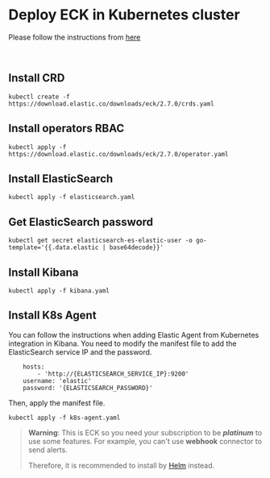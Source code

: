 # Deploy ECK in Kubernetes cluster
Please follow the instructions from [here](https://www.elastic.co/guide/en/cloud-on-k8s/current/k8s-deploy-eck.html)

&nbsp;

## Install CRD
```
kubectl create -f https://download.elastic.co/downloads/eck/2.7.0/crds.yaml
```

## Install operators RBAC
```
kubectl apply -f https://download.elastic.co/downloads/eck/2.7.0/operator.yaml
```

## Install ElasticSearch
```
kubectl apply -f elasticsearch.yaml
```

## Get ElasticSearch password
```
kubectl get secret elasticsearch-es-elastic-user -o go-template='{{.data.elastic | base64decode}}'
```

## Install Kibana
```
kubectl apply -f kibana.yaml
```

## Install K8s Agent
You can follow the instructions when adding Elastic Agent from Kubernetes integration in Kibana.
You need to modify the manifest file to add the ElasticSearch service IP and the password.

```
    hosts:
        - 'http://{ELASTICSEARCH_SERVICE_IP}:9200'
    username: 'elastic'
    password: '{ELASTICSEARCH_PASSWORD}'
```

Then, apply the manifest file.

```
kubectl apply -f k8s-agent.yaml
```

> **Warning**: This is ECK so you need your subscription to be ***platinum*** to use some features. For example, you can't use **webhook** connector to send alerts.
> 
> Therefore, it is recommended to install by [Helm](../Helm/) instead.


